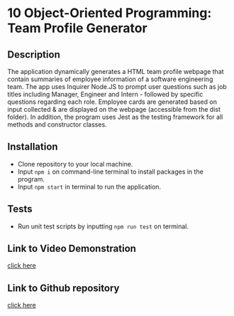 # 10 Object-Oriented Programming: Team Profile Generator

## Description

The application dynamically generates a HTML team profile webpage that contain summaries of employee information of a software engineering team. The app uses Inquirer Node.JS to prompt user questions such as job titles including Manager, Engineer and Intern - followed by specific questions regarding each role. Employee cards are generated based on input collected & are displayed on the webpage (accessible from the dist folder). In addition, the program uses Jest as the testing framework for all methods and constructor classes. 

## Installation

- Clone repository to your local machine.
- Input `npm i` on command-line terminal to install packages in the program.
- Input `npm start` in terminal to run the application.

## Tests

- Run unit test scripts by inputting `npm run test` on terminal.  

## Link to Video Demonstration 
[click here]()

## Link to Github repository
[click here](https://github.com/marcuslau0903/09-Node.js-Homework-Professional-README-Generator/blob/master/Develop/GeneratedREADME.md)

